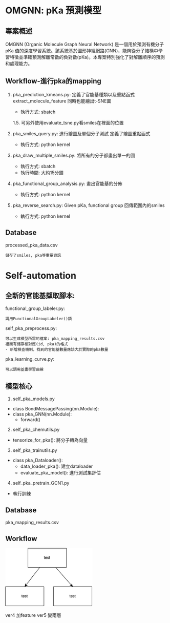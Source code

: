 
# OMGNN: pKa 預測模型

## 專案概述

OMGNN (Organic Molecule Graph Neural Network) 是一個用於預測有機分子 pKa 值的深度學習系統。該系統基於圖形神經網路(GNN)，能夠從分子結構中學習特徵並準確預測解離常數的負對數(pKa)。本專案特別強化了對解離順序的預測和處理能力。

## Workflow-進行pka的mapping
1. pka_prediction_kmeans.py:
[](src/pka_prediction_kmeans.py)
    定義了官能基種類以及重點函式extract_molecule_feature
    同時也能繪出t-SNE圖
    - 執行方式: sbatch

    1.5. 可另外使用evaluate_tsne.py看smiles在裡面的位置
[](src/evaluate_tsne.py)

2. pka_smiles_query.py:
[](src/pka_smiles_query.py)
    進行繪圖及單個分子測試
    定義了繪圖重點函式
    - 執行方式: python kernel
3. pka_draw_multiple_smiles.py:
[](src/pka_draw_multiple_smiles.py)
    將所有的分子都畫出單一的圖
    - 執行方式: sbatch
    - 執行時間: 大約15分鐘
4. pka_functional_group_analysis.py:
[](src/pka_functional_group_analysis.py)
    畫出官能基的分佈
    - 執行方式: python kernel
5. pka_reverse_search.py:
[](src/pka_reverse_search.py)
    Given pKa, functional group
    回傳範圍內的smiles
    - 執行方式: python kernel


## Database
processed_pka_data.csv
[](data/processed_pka_data.csv)

    儲存了smiles, pka等重要資訊

# Self-automation

## 全新的官能基擷取腳本:
functional_group_labeler.py:
[](src/functional_group_labeler.py)

    調用FunctionalGroupLabeler()類

self_pka_preprocess.py:
[](src/pka_preprocess.py)

    可以生成模型所需的檔案: pka_mapping_results.csv
    裡面有儲存相對應(id, pka)的格式
    - 新增檢查機制，找到的官能基數量應該大於實際的pka數量
pka_learning_curve.py:
[](src/pka_learning_curve.py)
    
    可以調用並畫學習曲線

## 模型核心
1. self_pka_models.py
[](src/self_pka_models.py)
- class BondMessagePassing(nn.Module):
- class pka_GNN(nn.Module):
    - forward()
2. self_pka_chemutils.py
[](src/self_pka_chemutils.py)
- tensorize_for_pka(): 將分子轉為向量
3. self_pka_trainutils.py
[](src/self_pka_trainutils.py)
- class pka_Dataloader():
    - data_loader_pka(): 建立dataloader
    - evaluate_pka_model(): 進行測試集評估
4. self_pka_pretrain_GCN1.py
[](src/self_pka_pretrain_GCN1.py)
- 執行訓練

## Database
pka_mapping_results.csv
[](output/pka_mapping_results.csv)

## Workflow
![](src/test.drawio.png)



ver4 加feature
ver5 變兩層